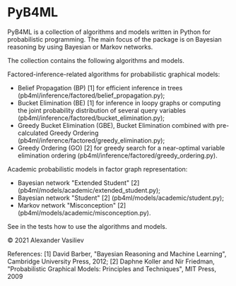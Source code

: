 # PyB4ML
PyB4ML is a collection of algorithms and models written in Python for probabilistic programming. The main focus of the package is on Bayesian reasoning by using Bayesian or Markov networks. 

The collection contains the following algorithms and models.

Factored-inference-related algorithms for probabilistic graphical models:
- Belief Propagation (BP) [1] for efficient inference in trees (pb4ml/inference/factored/belief_propagation.py);
- Bucket Elimination (BE) [1] for inference in loopy graphs or computing the joint probability distribution of several query variables (pb4ml/inference/factored/bucket_elimination.py);
- Greedy Bucket Elimination (GBE), Bucket Elimination combined with pre-calculated Greedy Ordering (pb4ml/inference/factored/greedy_elimination.py);
- Greedy Ordering (GO) [2] for greedy search for a near-optimal variable elimination ordering (pb4ml/inference/factored/greedy_ordering.py).

Academic probabilistic models in factor graph representation:
- Bayesian network "Extended Student" [2] (pb4ml/models/academic/extended_student.py);
- Bayesian network "Student" [2] (pb4ml/models/academic/student.py);
- Markov network "Misconception" [2] (pb4ml/models/academic/misconception.py).

See in the tests how to use the algorithms and models.

© 2021 Alexander Vasiliev

References:
[1] David Barber, "Bayesian Reasoning and Machine Learning", Cambridge University Press, 2012;
[2] Daphne Koller and Nir Friedman, "Probabilistic Graphical Models: Principles and Techniques", MIT Press, 2009
